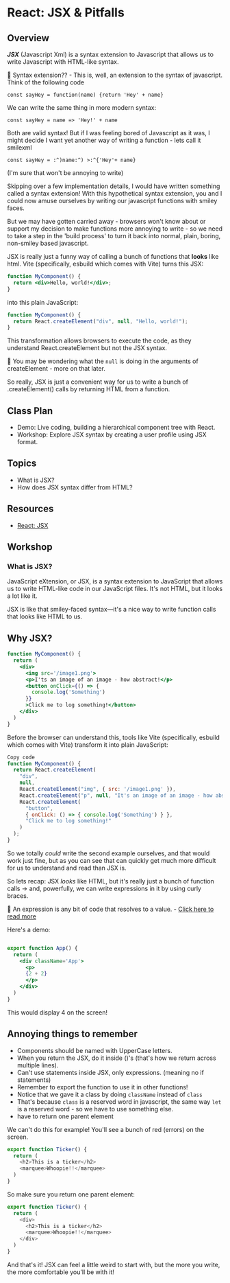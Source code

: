 # React: JSX & Pitfalls

## Overview

***JSX*** (Javascript Xml) is a syntax extension to Javascript that allows us to write Javascript with HTML-like syntax. 

🤔 Syntax extension?? - This is, well, an extension to the syntax of javascript. Think of the following code 

`const sayHey = function(name) {return 'Hey' + name}`

We can write the same thing in more modern syntax: 

`const sayHey = name => 'Hey!' + name`

Both are valid syntax! But if I was feeling bored of Javascript as it was, I might decide I want yet another way of writing a function - lets call it smilexml

`const sayHey = :^)name:^) >:^{'Hey'+ name}`

(I'm sure that won't be annoying to write)

Skipping over a few implementation details, I would have written something called a syntax extension! With this hypothetical syntax extension, you and I could now amuse ourselves by writing our javascript functions with smiley faces. 

But we may have gotten carried away - browsers won't know about or support my decision to make functions more annoying to write - so we need to take a step in the 'build process' to turn it back into normal, plain, boring, non-smiley based javascript. 

JSX is really just a funny way of calling a bunch of functions that **looks** like html. Vite (specifically, esbuild which comes with Vite) turns this JSX:

```jsx
function MyComponent() {
  return <div>Hello, world!</div>;
}
```

into this plain JavaScript:

```jsx
function MyComponent() {
  return React.createElement("div", null, "Hello, world!");
}
```

This transformation allows browsers to execute the code, as they understand React.createElement but not the JSX syntax. 

🤔 You may be wondering what the `null` is doing in the arguments of createElement - more on that later.

So really, JSX is just a convenient way for us to write a bunch of .createElement() calls by returning HTML from a function. 

## Class Plan

- Demo: Live coding, building a hierarchical component tree with React.
- Workshop: Explore JSX syntax by creating a user profile using JSX format.

## Topics

- What is JSX?
- How does JSX syntax differ from HTML?

## Resources

- [React: JSX](https://react.dev/learn/writing-markup-with-jsx)

## Workshop

### What is JSX?

JavaScript eXtension, or JSX, is a syntax extension to JavaScript that allows us to write HTML-like code in our JavaScript files. It's not HTML, but it looks a lot like it.

JSX is like that smiley-faced syntax—it's a nice way to write function calls that looks like HTML to us. 

## Why JSX?

```jsx
function MyComponent() {
  return (
    <div>
      <img src='/image1.png'>
      <p>I'ts an image of an image - how abstract!</p>
      <button onClick={() => {
        console.log('Something')
      }}
      >Click me to log something!</button>
    </div>
  )
}
```

Before the browser can understand this, tools like Vite (specifically, esbuild which comes with Vite) transform it into plain JavaScript:

```javascript
Copy code
function MyComponent() {
  return React.createElement(
    "div",
    null,
    React.createElement("img", { src: '/image1.png' }),
    React.createElement("p", null, "It's an image of an image - how abstract!"),
    React.createElement(
      "button",
      { onClick: () => { console.log('Something') } },
      "Click me to log something!"
    )
  );
}
```

So we totally *could* write the second example ourselves, and that would work just fine, but as you can see that can quickly get much more difficult for us to understand and read than JSX is. 

So lets recap: JSX *looks* like HTML, but it's really just a bunch of function calls -> and, powerfully, we can write expressions in it by using curly braces. 


💭 An expression is any bit of code that resolves to a value. - [Click here to read more](https://www.joshwcomeau.com/javascript/statements-vs-expressions/)


Here's a demo: 

```jsx

export function App() {
  return (
    <div className='App'>
      <p>
      {2 + 2}
      </p>
    </div>
  )
}

```

This would display 4 on the screen!

## Annoying things to remember

- Components should be named with UpperCase letters.
- When you return the JSX, do it inside ()'s (that's how we return across multiple lines).
- Can't use statements inside JSX, only expressions. (meaning no if statements)
- Remember to export the function to use it in other functions!
- Notice that we gave it a class by doing `className` instead of `class`
- That's because `class` is a reserved word in javascript, the same way `let` is a reserved word - so we have to use something else.
- have to return one parent element 

We can't do this for example! You'll see a bunch of red (errors) on the screen. 

```js
export function Ticker() {
  return (
    <h2>This is a ticker</h2>
    <marquee>Whoopie!!</marquee>
  )
}
``` 

So make sure you return one parent element: 

```js
export function Ticker() {
  return (
    <div>
      <h2>This is a ticker</h2>
      <marquee>Whoopie!!</marquee>
    </div>
  )
}
``` 

And that's it! JSX can feel a little weird to start with, but the more you write, the more comfortable you'll be with it!

